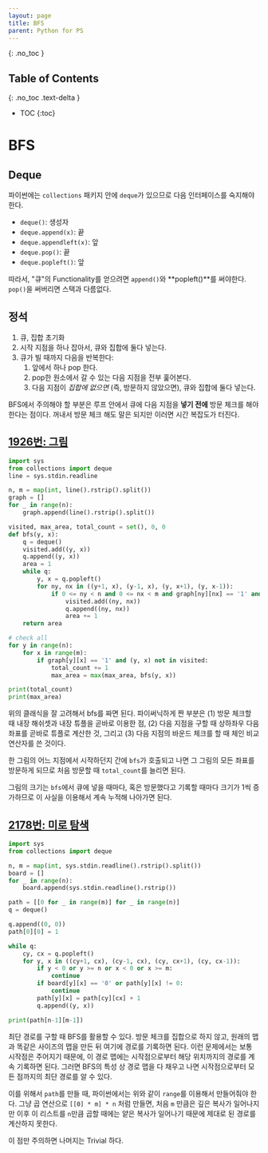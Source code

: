 ```yaml
---
layout: page
title: BFS
parent: Python for PS
---
```


{: .no_toc }
## Table of Contents
{: .no_toc .text-delta }
- TOC
{:toc}

# BFS
## Deque
 파이썬에는 `collections` 패키지 안에 `deque`가 있으므로 다음
 인터페이스를 숙지해야 한다.
 - `deque()`: 생성자
 - `deque.append(x)`: 끝
 - `deque.appendleft(x)`: 앞
 - `deque.pop()`: 끝
 - `deque.popleft()`: 앞

 따라서, "큐"의 Functionality를 얻으려면 `append()`와 **popleft()**를
 써야한다. `pop()`을 써버리면 스택과 다름없다.

## 정석
 1. 큐, 집합 초기화
 2. 시작 지점을 하나 잡아서, 큐와 집합에 둘다 넣는다.
 3. 큐가 빌 때까지 다음을 반복한다:
    1. 앞에서 하나 pop 한다.
    2. pop한 원소에서 갈 수 있는 다음 지점을 전부 훑어본다.
    3. 다음 지점이 *집합에 없으면* (즉, 방문하지 않았으면), 큐와
       집합에 둘다 넣는다.

 BFS에서 주의해야 할 부분은 루프 안에서 큐에 다음 지점을 **넣기 전에**
 방문 체크를 해야한다는 점이다. 꺼내서 방문 체크 해도 말은 되지만
 이러면 시간 복잡도가 터진다.

## [1926번: 그림](https://www.acmicpc.net/problem/1926)

```python
import sys
from collections import deque
line = sys.stdin.readline

n, m = map(int, line().rstrip().split())
graph = []
for _ in range(n):
    graph.append(line().rstrip().split())

visited, max_area, total_count = set(), 0, 0
def bfs(y, x):
    q = deque()
    visited.add((y, x))
    q.append((y, x))
    area = 1
    while q:
        y, x = q.popleft()
        for ny, nx in ((y+1, x), (y-1, x), (y, x+1), (y, x-1)):
            if 0 <= ny < n and 0 <= nx < m and graph[ny][nx] == '1' and (ny, nx) not in visited:
                visited.add((ny, nx))
                q.append((ny, nx))
                area += 1
    return area

# check all
for y in range(n):
    for x in range(m):
        if graph[y][x] == '1' and (y, x) not in visited:
            total_count += 1
            max_area = max(max_area, bfs(y, x))

print(total_count)
print(max_area)
```

 위의 클래식을 잘 고려해서 bfs를 짜면 된다. 파이써닉하게 짠 부분은 (1)
 방문 체크할 때 내장 해쉬셋과 내장 튜플을 곧바로 이용한 점, (2) 다음
 지점을 구할 때 상하좌우 다음 좌표를 곧바로 튜플로 계산한 것, 그리고
 (3) 다음 지점의 바운드 체크를 할 때 체인 비교 연산자를 쓴 것이다.

 한 그림의 어느 지점에서 시작하던지 간에 `bfs`가 호출되고 나면 그
 그림의 모든 좌표를 방문하게 되므로 처음 방문할 때 `total_count`를
 늘리면 된다.

 그림의 크기는 `bfs`에서 큐에 넣을 때마다, 혹은 방문했다고 기록할
 때마다 크기가 1씩 증가하므로 이 사실을 이용해서 계속 누적해 나아가면
 된다.

## [2178번: 미로 탐색](https://www.acmicpc.net/problem/2178)

```python
import sys
from collections import deque

n, m = map(int, sys.stdin.readline().rstrip().split())
board = []
for _ in range(n):
    board.append(sys.stdin.readline().rstrip())

path = [[0 for _ in range(m)] for _ in range(n)]
q = deque()

q.append((0, 0))
path[0][0] = 1

while q:
    cy, cx = q.popleft()
    for y, x in ((cy+1, cx), (cy-1, cx), (cy, cx+1), (cy, cx-1)):
        if y < 0 or y >= n or x < 0 or x >= m:
            continue
        if board[y][x] == '0' or path[y][x] != 0:
            continue
        path[y][x] = path[cy][cx] + 1
        q.append((y, x))

print(path[n-1][m-1])
```

 최단 경로를 구할 때 BFS를 활용할 수 있다. 방문 체크를 집합으로 하지
 않고, 원래의 맵과 똑같은 사이즈의 맵을 만든 뒤 여기에 경로를 기록하면
 된다. 이런 문제에서는 보통 시작점은 주어지기 때문에, 이 경로 맵에는
 시작점으로부터 해당 위치까지의 경로를 계속 기록하면 된다. 그러면
 BFS의 특성 상 경로 맵을 다 채우고 나면 시작점으로부터 모든 점까지의
 최단 경로를 알 수 있다.

 이를 위해서 `path`를 만들 때, 파이썬에서는 위와 같이 `range`를
 이용해서 만들어줘야 한다. 그냥 곱 연산으로 `[[0] * m] * n` 처럼
 만들면, 처음 `m` 만큼은 깊은 복사가 일어나지만 이후 이 리스트를
 `n`만큼 곱할 때에는 얕은 복사가 일어나기 때문에 제대로 된 경로를
 계산하지 못한다.

 이 점만 주의하면 나머지는 Trivial 하다.